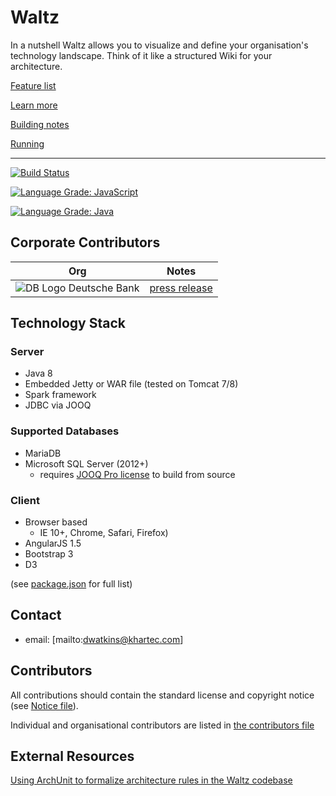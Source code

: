 # Waltz

In a nutshell Waltz allows you to visualize and define your organisation's technology landscape. Think of it like a structured Wiki for your architecture.

[Feature list](docs/features/README.md)

[Learn more](http://www.waltz-technology.com/)

[Building notes](docs/development/build.md)

[Running](waltz-web/README.md)

---

[![Build Status](https://travis-ci.org/khartec/waltz.svg?branch=master)](https://travis-ci.org/khartec/waltz)

[![Language Grade: JavaScript](https://img.shields.io/lgtm/grade/javascript/g/khartec/waltz.svg?logo=lgtm&logoWidth=18)](https://lgtm.com/projects/g/khartec/waltz/context:javascript)

[![Language Grade: Java](https://img.shields.io/lgtm/grade/java/g/khartec/waltz.svg?logo=lgtm&logoWidth=18)](https://lgtm.com/projects/g/khartec/waltz/context:java)


## Corporate Contributors

Org | Notes
--- | ---
![DB Logo](https://www.gps-data-team.com/poi/icons/DB-DE.bmp "Deutsche Bank") Deutsche Bank | [press release](https://www.db.com/newsroom_news/2018/deutsche-bank-takes-next-step-in-open-source-journey-en-11484.htm) 

## Technology Stack

### Server

- Java 8
- Embedded Jetty or WAR file (tested on Tomcat 7/8)
- Spark framework
- JDBC via JOOQ


### Supported Databases

- MariaDB
- Microsoft SQL Server (2012+)  
  - requires [JOOQ Pro license](https://www.jooq.org/download/) to build from source


### Client

- Browser based
    - IE 10+, Chrome, Safari, Firefox)
- AngularJS 1.5
- Bootstrap 3
- D3 

(see [package.json](https://github.com/khartec/waltz/blob/master/waltz-ng/package.json) for full list)

## Contact

- email: [mailto:dwatkins@khartec.com]


## Contributors

All contributions should contain the standard license and copyright notice (see [Notice file](NOTICE.md)).  

Individual and organisational contributors are listed in [the contributors file](CONTRIBUTORS.md)

## External Resources

[Using ArchUnit to formalize architecture rules in the Waltz codebase](https://medium.com/@davidwatkins73/using-archunit-to-formalize-architecture-rules-in-the-waltz-code-base-5fd3e092fc22)

